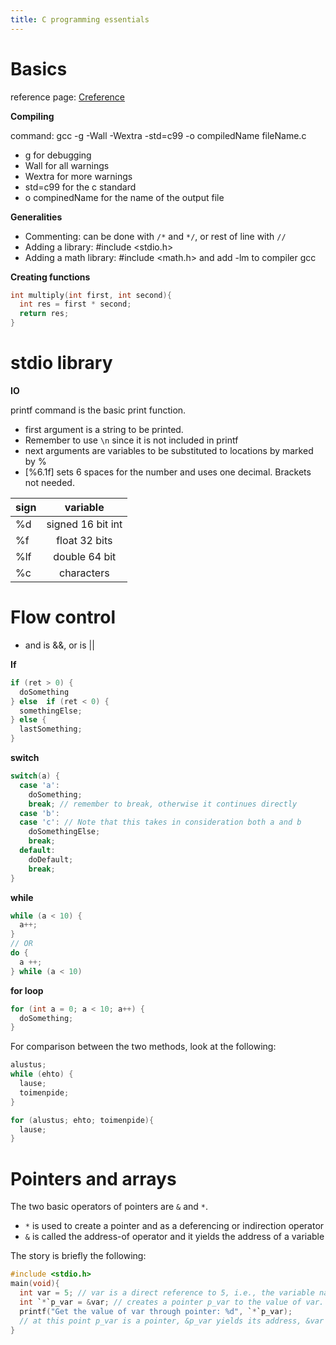 ```yaml
---
title: C programming essentials
---
```

# Basics  
reference page: [Creference](https://en.cppreference.com/w/c)  

**Compiling**  

command: gcc -g -Wall -Wextra -std=c99 -o compiledName fileName.c  
- g for debugging  
- Wall for all warnings  
- Wextra for more warnings  
- std=c99 for the c standard  
- o compinedName for the name of the output file

**Generalities**  
- Commenting: can be done with `/*` and `*/`, or rest of line with `//`  
- Adding a library: #include <stdio.h>  
- Adding a math library: #include <math.h> and add -lm to compiler gcc

**Creating functions**
```c
int multiply(int first, int second){
  int res = first * second;
  return res;
}
```  

# stdio library  

**IO**  

printf command is the basic print function.  
- first argument is a string to be printed.  
- Remember to use `\n` since it is not included in printf
- next arguments are variables to be substituted to locations by marked by %
- [%6.1f] sets 6 spaces for the number and uses one decimal. Brackets not needed.

| sign | variable |
| ---  |:--------:|
|%d| signed 16 bit int |
|%f| float 32 bits |
|%lf| double 64 bit|
|%c| characters|

# Flow control  
- and is &&, or is ||  

**If**  
```c
if (ret > 0) {
  doSomething
} else  if (ret < 0) {
  somethingElse;
} else {
  lastSomething;
}
```   

**switch**  
```c
switch(a) {
  case 'a':
    doSomething;
    break; // remember to break, otherwise it continues directly
  case 'b':
  case 'c': // Note that this takes in consideration both a and b
    doSomethingElse;
    break;
  default:
    doDefault;
    break;
}
```
**while**  
```c
while (a < 10) {
  a++;
}
// OR
do {
  a ++;
} while (a < 10)
```  

**for loop**  
```c
for (int a = 0; a < 10; a++) {
  doSomething;
}
```  
For comparison between the two methods, look at the following:  
```c
alustus;
while (ehto) {
  lause;
  toimenpide;
}

for (alustus; ehto; toimenpide){
  lause;
}
```

# Pointers and arrays  
The two basic operators of pointers are `&` and `*`.  
- `*` is used to create a pointer and as a deferencing or indirection operator  
- `&` is called the address-of operator and it yields the address of a variable  

The story is briefly the following:  
```c
#include <stdio.h>
main(void){
  int var = 5; // var is a direct reference to 5, i.e., the variable name
  int `*`p_var = &var; // creates a pointer p_var to the value of var. & yields its address.
  printf("Get the value of var through pointer: %d", `*`p_var);
  // at this point p_var is a pointer, &p_var yields its address, &var is an address, and var represents a integer
}

```
